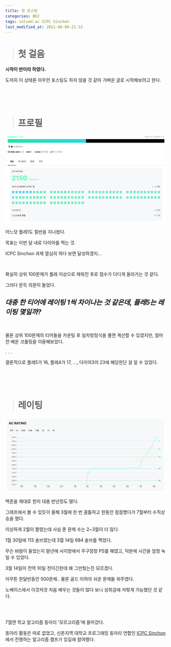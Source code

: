 ```yaml
---
title: 첫 포스팅
categories: BOJ
tags: solved.ac ICPC Sinchon
last_modified_at: 2021-08-09-21-33
---
```


> # 첫 걸음

**시작이 반이라 하였다.**

도저히 이 상태론 아무런 포스팅도 하지 않을 것 같아 가벼운 글로 시작해보려고 한다.

<br><br><br>

> # 프로필

![프로필](./images/2021-08-09-profile.PNG)

어느덧 플레1도 절반을 지나왔다.

목표는 이번 달 내로 다이아를 찍는 것.

ICPC Sinchon 과제 열심히 하다 보면 달성하겠지...

<br>

확실히 상위 100문제가 플레 이상으로 채워진 후로 점수가 더디게 올라가는 것 같다.

그러다 문득 의문이 들었다.

*대충 한 티어에 레이팅 1씩 차이나는 것 같은데, 플레5는 레이팅 몇일까?*
---

<br>

물론 상위 100문제의 티어들을 카운팅 후 일차방정식을 풀면 계산할 수 있겠지만, 얼마 전 배운 크롤링을 이용해보았다.


.
.
.


결론적으로 플레5가 16, 플레4가 17, ..., 다이아3이 23에 해당한단 걸 알 수 있었다.

<br><br><br>

> # 레이팅

![레이팅](./images/2021-08-09-rating.PNG)

백준을 제대로 한지 대충 반년정도 됐다.

그래프에서 볼 수 있듯이 올해 3월에 한 번 꿈틀하고 한동안 잠잠헀다가 7월부터 수직상승을 했다.

이상하게 2월이 짤렸는데 사실 푼 문제 수는 2~3월이 더 많다.

1월 30일에 113 솔브였는데 3월 14일 684 솔브를 찍었다.

무슨 바람이 들었는지 말년에 사지방에서 주구장창 PS를 해댔고, 덕분에 시간을 엄청 녹일 수 있었다.

3월 14일이 전역 10일 전이긴한데 왜 그만뒀는진 모르겠다.

아무튼 한달반동안 500문제.. 물론 골드 이하의 쉬운 문제들 위주였다.

노베이스에서 이것저것 처음 배우는 것들이 많다 보니 성취감에 저렇게 가능했던 것 같다.

<br><br>

7월엔 학교 알고리즘 동아리 '모르고리즘'에 들어갔다.

동아리 활동은 따로 없었고, 신촌지역 대학교 프로그래밍 동아리 연합인 [ICPC Sinchon](https://icpc-sinchon.io/)에서 진행하는 알고리즘 캠프가 있길래 참여했다.

